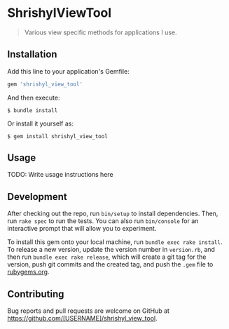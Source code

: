 # ShrishylViewTool

> Various view specific methods for applications I use.

## Installation

Add this line to your application's Gemfile:

```ruby
gem 'shrishyl_view_tool'
```

And then execute:

    $ bundle install

Or install it yourself as:

    $ gem install shrishyl_view_tool

## Usage

TODO: Write usage instructions here

## Development

After checking out the repo, run `bin/setup` to install dependencies. Then, run `rake spec` to run the tests. You can also run `bin/console` for an interactive prompt that will allow you to experiment.

To install this gem onto your local machine, run `bundle exec rake install`. To release a new version, update the version number in `version.rb`, and then run `bundle exec rake release`, which will create a git tag for the version, push git commits and the created tag, and push the `.gem` file to [rubygems.org](https://rubygems.org).

## Contributing

Bug reports and pull requests are welcome on GitHub at https://github.com/[USERNAME]/shrishyl_view_tool.
